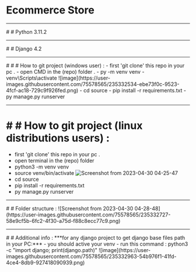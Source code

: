 # Ecommerce Store
<hr>
# # Python 3.11.2
<hr>
# # Django 4.2
<hr>
# # # How to git project (windows user) :
 - first 'git clone' this repo in your pc .
 - open CMD in the (repo) folder .
 - py -m venv venv
 - venv\Scripts\activate
![image](https://user-images.githubusercontent.com/75578565/235332534-ebe73f0c-9523-4fcf-ac18-729c9f926fed.png)
 - cd source
 - pip install -r requirements.txt
 - py manage.py runserver
<hr>

# # # How to git project (linux distributions users) :
 - first 'git clone' this repo in your pc .
 - open terminal in the (repo) folder
 - python3 -m venv venv
 - source venv/bin/activate
![Screenshot from 2023-04-30 04-25-47](https://user-images.githubusercontent.com/75578565/235332655-67cb040b-8d71-4181-a564-9be695fe35b8.png)
 - cd source
 - pip install -r requirements.txt
 - py manage.py runserver
<hr>
# # Folder structure :
![Screenshot from 2023-04-30 04-28-48](https://user-images.githubusercontent.com/75578565/235332727-58e9cf5b-6fc2-4f30-a75d-f88c8ecc77c9.png)
<hr>
# # Additional info :
***for any django project to get django base files path in your PC:***
 - you should active your venv
 - run this command : python3 -c "import django; print(django.path)"
 ![image](https://user-images.githubusercontent.com/75578565/235332963-54b976f1-41fd-4ce4-8db9-927418090939.png)
